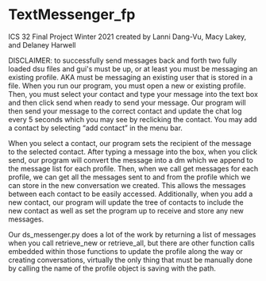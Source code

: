 # TextMessenger_fp

ICS 32 Final Project Winter 2021 created by Lanni Dang-Vu, Macy Lakey, and Delaney Harwell

DISCLAIMER: to successfully send messages back and forth two fully loaded dsu files and gui's must be up, or at least you must be messaging an existing profile. AKA must be messaging an existing user that is stored in a file.
When you run our program, you must open a new or existing profile. 
Then, you must select your contact and type your message into the text box and then click send when ready to send your
message. Our program will then send your message to the correct contact and update the chat log every 5 seconds which you
may see by reclicking the contact. You may add a contact by selecting “add contact” in the menu bar. 

When you select a contact, our program sets the recipient of the message to the selected contact. 
After typing a message into the box, when you click send, our program will convert the message into a dm which we 
append to the message list for each profile. Then, when we call get messages for each profile, we can get all the 
messages sent to and from the profile which we can store in the new conversation we created. This allows the messages 
between each contact to be easily accessed. Additionally, when you add a new contact, our program will update the tree 
of contacts to include the new contact as well as set the program up to receive and store any new messages. 

Our ds_messenger.py does a lot of the work by returning a list of messages when you call retrieve_new or retrieve_all, but
there are other function calls embedded within those functions to update the profile along the way or creating conversations, 
virtually the only thing that must be manually done by calling the name of the profile object is saving with the path.
